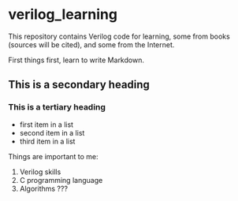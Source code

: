 # verilog_learning
This repository contains Verilog code for learning, some from books (sources will be cited), and some from the Internet.

First things first, learn to write Markdown.
## This is a secondary heading

### This is a tertiary heading

* first item in a list
* second item in a list
* third item in a list

Things are important to me:
  1. Verilog skills
  2. C programming language
  3. Algorithms ???
